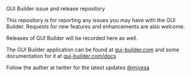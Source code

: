 GUI Builder issue and release repository

This repository is for reporting any issues you may have with the GUI Builder. Requests for new features and enhancements are also welcome.

Releases of GUI Builder will be recorded here as well.

The GUI Builder application can be found at [gui-builder.com](https://gui-builder.com) and some documentation for it at [gui-builder.com/docs](https://gui-builder.com/docs)

Follow the auther at twitter for the latest updates [@mjvesa](https://twitter.com/mjvesa)
